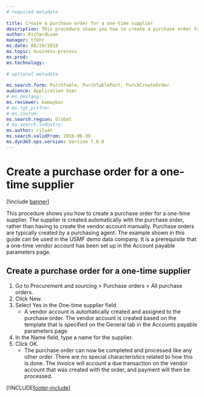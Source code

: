 ```yaml
--- 
# required metadata 
 
title: Create a purchase order for a one-time supplier
description: This procedure shows you how to create a purchase order for a one-time supplier. 
author: RichardLuan
manager: tfehr 
ms.date: 08/29/2018
ms.topic: business-process 
ms.prod:  
ms.technology:  
 
# optional metadata 
 
ms.search.form: PurchTable, PurchTablePart, PurchCreateOrder   
audience: Application User 
# ms.devlang:  
ms.reviewer: kamaybac
# ms.tgt_pltfrm:  
# ms.custom:  
ms.search.region: Global
# ms.search.industry: 
ms.author: riluan
ms.search.validFrom: 2016-06-30 
ms.dyn365.ops.version: Version 7.0.0 
---
```

# Create a purchase order for a one-time supplier

[!include [banner](../../includes/banner.md)]

This procedure shows you how to create a purchase order for a one-time supplier. The supplier is created automatically with the purchase order, rather than having to create the vendor account manually. Purchase orders are typically created by a purchasing agent. The example shown in this guide can be used in the USMF demo data company. It is a prerequisite that a one-time vendor account has been set up in the Account payable parameters page.


## Create a purchase order for a one-time supplier
1. Go to Procurement and sourcing > Purchase orders > All purchase orders.
2. Click New.
3. Select Yes in the One-time supplier field.
    * A vendor account is automatically created and assigned to the purchase order. The vendor account is created based on the template that is specified on the General tab in the Accounts payable parameters page.  
4. In the Name field, type a name for the supplier.
5. Click OK.
    * The purchase order can now be completed and processed like any other order. There are no special characteristics related to how this is done. The invoice will account a due transaction on the vendor account that was created with the order, and payment will then be processed.



[!INCLUDE[footer-include](../../../includes/footer-banner.md)]